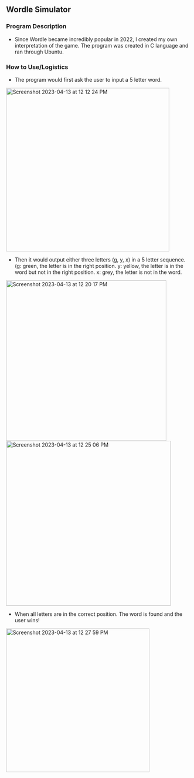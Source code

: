 ## Wordle Simulator

### Program Description
-  Since Wordle became incredibly popular in 2022, I created my own interpretation of the game. The program was created in C language and ran through Ubuntu.

### How to Use/Logistics
- The program would first ask the user to input a 5 letter word.
<img width="445" alt="Screenshot 2023-04-13 at 12 12 24 PM" src="https://user-images.githubusercontent.com/64511500/231860224-47c2654a-3d8d-4d0d-96ec-bf38b5bf2258.png">

- Then it would output either three letters (g, y, x) in a 5 letter sequence. (g: green, the letter is in the right position. y: yellow, the letter is in the word but not in the right position. x: grey, the letter is not in the word.
<img width="437" alt="Screenshot 2023-04-13 at 12 20 17 PM" src="https://user-images.githubusercontent.com/64511500/231861577-eaa2b509-4438-4cf2-baef-b5ae1c95feb2.png">
<img width="449" alt="Screenshot 2023-04-13 at 12 25 06 PM" src="https://user-images.githubusercontent.com/64511500/231862545-952ecf03-b50f-41b6-97bd-c18a2ec6e4dc.png">

- When all letters are in the correct position. The word is found and the user wins!
<img width="391" alt="Screenshot 2023-04-13 at 12 27 59 PM" src="https://user-images.githubusercontent.com/64511500/231863053-52628984-d525-4652-b351-55d5e90a01fa.png">
